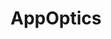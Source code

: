 ---
blog: https://blog.appoptics.com/
facebook: https://facebook.com/SolarWinds
linkedin: https://linkedin.com/company/solarwinds
logohandle: appoptics
sort: appoptics
title: AppOptics
twitter: https://x.com/appopticsstatus
website: https://www.appoptics.com/
---
